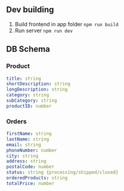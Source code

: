 ## Dev building
1. Build frontend in app folder `npm run build`
2. Run server `npm run dev`

## DB Schema
### Product
```yaml 
title: string
shortDescription: string
longDescription: string
category: string
subCategory: string
productID: number
```

### Orders
```yaml
firstName: string
lastName: string
email: string
phoneNumber: number
city: string
address: string
postalCode: number
status: string {processing/shipped/closed}
orderedProducts: string
totalPrice: number
